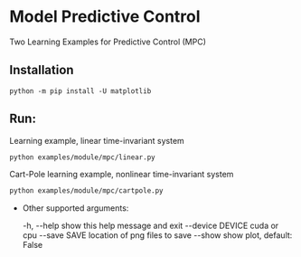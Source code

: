 # Model Predictive Control

Two Learning Examples for Predictive Control (MPC)

## Installation

    python -m pip install -U matplotlib

## Run:

Learning example, linear time-invariant system
```bash
python examples/module/mpc/linear.py
```

Cart-Pole learning example, nonlinear time-invariant system
```bash
python examples/module/mpc/cartpole.py
```

* Other supported arguments:

    -h, --help       show this help message and exit
    --device DEVICE  cuda or cpu
    --save SAVE      location of png files to save
    --show           show plot, default: False
